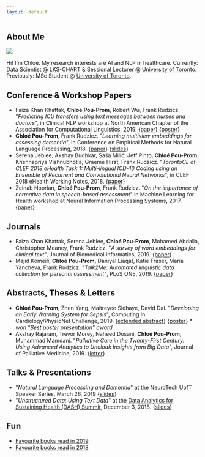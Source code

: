 ```yaml
---
layout: default
---
```


## About Me

<img class="profile-picture" src="https://avatars1.githubusercontent.com/u/4314491?s=460&v=4">

Hi! I'm Chloé. My research interests are AI and NLP in healthcare. Currently: Data Scientist @ [LKS-CHART](https://www.chartdatascience.ca) & Sessional Lecturer @ [University of Toronto](http://www.web.cs.toronto.edu). Previously: MSc Student @ [University of Toronto](http://www.web.cs.toronto.edu).



## Conference & Workshop Papers
* Faiza Khan Khattak, **Chloé Pou-Prom**, Robert Wu, Frank Rudzicz. "_Predicting ICU transfers using text messages between nurses and doctors_", in Clinical NLP workshop at North American Chapter of the Association for Computational Linguistics, 2019. {[paper](https://www.aclweb.org/anthology/W19-1911)} {[poster](./posters/poster_v5.pdf)}
* **Chloé Pou-Prom**, Frank Rudzicz. "_Learning multiview embeddings for assessing dementia_", in Conference on Empirical Methods for Natural Language Processing, 2018. {[paper](http://aclweb.org/anthology/D18-1304)} {[slides](https://drive.google.com/file/d/1Vr5JoDLw36RYSWdD_6zsWgnzpYtvb4lI/view)}
* Serena Jeblee, Akshay Budhkar, Saša Milić, Jeff Pinto, **Chloé Pou-Prom**, Krishnapriya Vishnubhotla, Graeme Hirst, Frank Rudzicz. "_TorontoCL at CLEF 2018 eHealth Task 1: Multi-lingual ICD-10 Coding using an Ensemble of Recurrent and Convolutional Neural Networks_", in CLEF 2018 eHealth Working Notes, 2018. {[paper](ftp://ftp.db.toronto.edu/public_html/cs/ftp/dist/gh/torontocl-clef-2018.pdf)}
* Zeinab Noorian, **Chloé Pou-Prom**, Frank Rudzicz. "_On the importance of normative data in speech-based assessment_" in Machine Learning for Health workshop at Neural Information Processing Systems, 2017. {[paper](https://arxiv.org/abs/1712.00069)}

## Journals
* Faiza Khan Khattak, Serena Jeblee, **Chloé Pou-Prom**, Mohamed Abdalla, Christopher Meaney, Frank Rudzicz. "_A survey of word embeddings for clinical text_", Journal of Biomedical Informatics, 2019. {[paper](https://doi.org/10.1016/j.yjbinx.2019.100057)}
* Majid Komeili, **Chloé Pou-Prom**, Daniyal Liaqat, Katie Fraser, Maria Yancheva, Frank Rudzicz. "_Talk2Me: Automated linguistic data collection for personal assessment"_, PLoS ONE, 2019. {[paper](https://journals.plos.org/plosone/article/comments?id=10.1371/journal.pone.0212342)}

## Abstracts, Theses & Letters
* **Chloé Pou-Prom**, Zhen Yang, Maitreyee Sidhaye, David Dai. "_Developing an Early Warning System for Sepsis_", Computing in Cardiology/PhysioNet Challenge, 2019. {[extended abstract](http://www.cinc.org/2019/Program/accepted/34_CinCFinalPDF.pdf)} {[poster](./posters/physionet_2019.pdf)} _* won "Best poster presentation" award_
* Akshay Rajaram, Trevor Morey, Naheed Dosani, **Chloé Pou-Prom**, Muhammad Mamdani. "_Palliative Care in the Twenty-First Century: Using Advanced Analytics to Uncloak Insights from Big Data_", Journal of Palliative Medicine, 2019. {[letter](https://www.liebertpub.com/doi/10.1089/jpm.2018.0609)}

## Talks & Presentations
* "_Natural Language Processing and Dementia_" at the NeuroTech UofT Speaker Series, March 26, 2019 {[slides](https://drive.google.com/file/d/1rleyg5zf1GezC4oaijJOaeNyr5YFETW8/view?usp=sharing)}
* "_Unstructured Data: Using Text Data_" at the [Data Analytics for Sustaining Health (DASH) Summit](https://sites.google.com/view/dashsummit/), December 3, 2018. {[slides](https://docs.google.com/presentation/d/1G3jQmPo7EF7a1OFKGbWsC8eMAaNE4VJmPxmmEuaQtOE/edit?usp=sharing)}

## Fun

* [Favourite books read in 2019](fave_books_2019)
* [Favourite books read in 2018](fave_books_2018)


